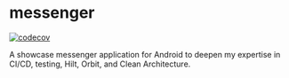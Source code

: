# messenger
[![codecov](https://codecov.io/gh/timurgilfanov/messenger/graph/badge.svg?token=MF0478WVBI)](https://codecov.io/gh/timurgilfanov/messenger)

A showcase messenger application for Android to deepen my expertise in CI/CD, testing, Hilt, Orbit, and Clean Architecture.
